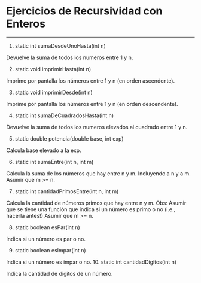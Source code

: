 # Ejercicios de Recursividad con Enteros
---

1. static int sumaDesdeUnoHasta(int n)

Devuelve la suma de todos los numeros entre 1 y n.

2. static void imprimirHasta(int n)

Imprime por pantalla los números entre 1 y n (en orden ascendente).

3. static void imprimirDesde(int n)

Imprime por pantalla los números entre 1 y n (en orden descendente).

4. static int sumaDeCuadradosHasta(int n)

Devuelve la suma de todos los numeros elevados al cuadrado entre 1 y n.

5. static double potencia(double base, int exp)

Calcula base elevado a la exp.

6. static int sumaEntre(int n, int m)

Calcula la suma de los números que hay entre n y m. Incluyendo a n y a m. Asumir que m >= n.

7. static int cantidadPrimosEntre(int n, int m)

Calcula la cantidad de números primos que hay entre n y m. Obs: Asumir que se tiene una función
que indica si un número es primo o no (i.e., hacerla antes!)
Asumir que m >= n.

8. static boolean esPar(int n)

Indica si un número es par o no.

9. static boolean esImpar(int n)

Indica si un número es impar o no.
10. static int cantidadDigitos(int n) 

Indica la cantidad de digitos de un número.
